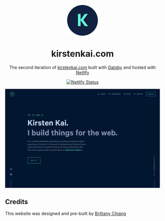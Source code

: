 <div align="center">
  <img alt="Logo" src="https://raw.githubusercontent.com/kirstenkai/portfolio/main/src/images/logo1.png" width="100" />
</div>
<h1 align="center">
  kirstenkai.com
</h1>
<p align="center">
  The second iteration of <a href="https://kirstenkai.com" target="_blank">kirstenkai.com</a> built with <a href="https://www.gatsbyjs.org/" target="_blank">Gatsby</a> and hosted with <a href="https://www.netlify.com/" target="_blank">Netlify</a>
</p>
<!-- <p align="center">
  Previous iterations:
  <a href="https://github.com/bchiang7/v1" target="_blank">v1</a>,
  <a href="https://github.com/bchiang7/v2" target="_blank">v2</a>,
  <a href="https://github.com/bchiang7/bchiang7.github.io" target="_blank">v3</a>
</p> -->

<!-- Netlify status -->
<!-- <p align="center">
  <a href="https://app.netlify.com/sites/brittanychiang/deploys" target="_blank">
    <img src="https://api.netlify.com/api/v1/badges/1963b488-7b78-48c9-9e2d-6fb5e47ab3af/deploy-status" alt="Netlify Status" />
  </a>
</p> -->

<div align="center">
  
  [![Netlify Status](https://api.netlify.com/api/v1/badges/68bcfe7b-c8ab-427b-866d-247338ba0624/deploy-status)](https://app.netlify.com/sites/sweet-genie-fa8023/deploys)
  
</div>

![demo](https://raw.githubusercontent.com/kirstenkai/portfolio/main/src/images/preview.png)


## Credits

<p>
  This website was designed and pre-built by <a href="https://github.com/bchiang7/v4" target="_blank">Brittany Chiang</a>
</p>
